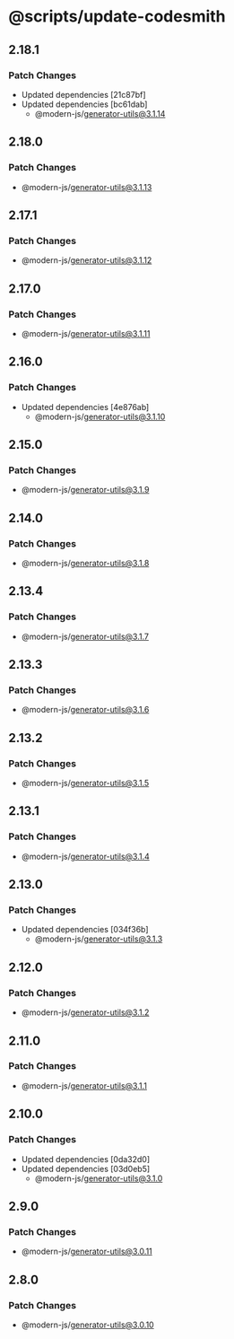 # @scripts/update-codesmith

## 2.18.1

### Patch Changes

- Updated dependencies [21c87bf]
- Updated dependencies [bc61dab]
  - @modern-js/generator-utils@3.1.14

## 2.18.0

### Patch Changes

- @modern-js/generator-utils@3.1.13

## 2.17.1

### Patch Changes

- @modern-js/generator-utils@3.1.12

## 2.17.0

### Patch Changes

- @modern-js/generator-utils@3.1.11

## 2.16.0

### Patch Changes

- Updated dependencies [4e876ab]
  - @modern-js/generator-utils@3.1.10

## 2.15.0

### Patch Changes

- @modern-js/generator-utils@3.1.9

## 2.14.0

### Patch Changes

- @modern-js/generator-utils@3.1.8

## 2.13.4

### Patch Changes

- @modern-js/generator-utils@3.1.7

## 2.13.3

### Patch Changes

- @modern-js/generator-utils@3.1.6

## 2.13.2

### Patch Changes

- @modern-js/generator-utils@3.1.5

## 2.13.1

### Patch Changes

- @modern-js/generator-utils@3.1.4

## 2.13.0

### Patch Changes

- Updated dependencies [034f36b]
  - @modern-js/generator-utils@3.1.3

## 2.12.0

### Patch Changes

- @modern-js/generator-utils@3.1.2

## 2.11.0

### Patch Changes

- @modern-js/generator-utils@3.1.1

## 2.10.0

### Patch Changes

- Updated dependencies [0da32d0]
- Updated dependencies [03d0eb5]
  - @modern-js/generator-utils@3.1.0

## 2.9.0

### Patch Changes

- @modern-js/generator-utils@3.0.11

## 2.8.0

### Patch Changes

- @modern-js/generator-utils@3.0.10

